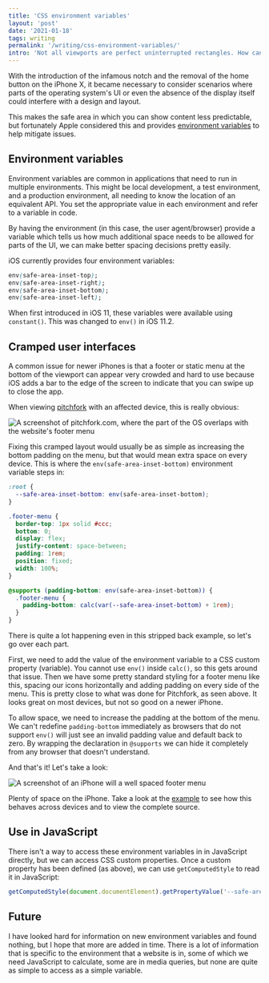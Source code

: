```yaml
---
title: 'CSS environment variables'
layout: 'post'
date: '2021-01-18'
tags: writing
permalink: '/writing/css-environment-variables/'
intro: 'Not all viewports are perfect uninterrupted rectangles. How can the user agent help us tailor the experience to account for this?'
---
```


With the introduction of the infamous notch and the removal of the home button on the iPhone X, it became necessary to consider scenarios where parts of the operating system's UI or even the absence of the display itself could interfere with a design and layout.

This makes the safe area in which you can show content less predictable, but fortunately Apple considered this and provides [environment variables](https://drafts.csswg.org/css-env-1/#env-in-shorthands) to help mitigate issues.

## Environment variables

Environment variables are common in applications that need to run in multiple environments. This might be local development, a test environment, and a production environment, all needing to know the location of an equivalent API. You set the appropriate value in each environment and refer to a variable in code.

By having the environment (in this case, the user agent/browser) provide a variable which tells us how much additional space needs to be allowed for parts of the UI, we can make better spacing decisions pretty easily.

iOS currently provides four environment variables:

```css
env(safe-area-inset-top);
env(safe-area-inset-right);
env(safe-area-inset-bottom);
env(safe-area-inset-left);
```

When first introduced in iOS 11, these variables were available using `constant()`. This was changed to `env()` in iOS 11.2.

## Cramped user interfaces

A common issue for newer iPhones is that a footer or static menu at the bottom of the viewport can appear very crowded and hard to use because iOS adds a bar to the edge of the screen to indicate that you can swipe up to close the app.

When viewing [pitchfork](https://pitchfork.com/) with an affected device, this is really obvious:

<picture>
  <source srcset="/img/pitchfork@2x.webp 2x" type="image/webp">
  <source srcset="/img/pitchfork.webp" type="image/webp">
  <img src="/img/pitchfork.png" srcset="/img/pitchfork@2x.png" loading="lazy" alt="A screenshot of pitchfork.com, where the part of the OS overlaps with the website's footer menu"/>
</picture>

Fixing this cramped layout would usually be as simple as increasing the bottom padding on the menu, but that would mean extra space on every device. This is where the `env(safe-area-inset-bottom)` environment variable steps in:

```css
:root {
  --safe-area-inset-bottom: env(safe-area-inset-bottom);
}

.footer-menu {
  border-top: 1px solid #ccc;
  bottom: 0;
  display: flex;
  justify-content: space-between;
  padding: 1rem;
  position: fixed;
  width: 100%;
}

@supports (padding-bottom: env(safe-area-inset-bottom)) {
  .footer-menu {
    padding-bottom: calc(var(--safe-area-inset-bottom) + 1rem);
  }
}
```

There is quite a lot happening even in this stripped back example, so let's go over each part.

First, we need to add the value of the environment variable to a CSS custom property (variable). You cannot use `env()` inside `calc()`, so this gets around that issue. Then we have some pretty standard styling for a footer menu like this, spacing our icons horizontally and adding padding on every side of the menu. This is pretty close to what was done for Pitchfork, as seen above. It looks great on most devices, but not so good on a newer iPhone.

To allow space, we need to increase the padding at the bottom of the menu. We can't redefine `padding-bottom` immediately as browsers that do not support `env()` will just see an invalid padding value and default back to zero. By wrapping the declaration in `@supports` we can hide it completely from any browser that doesn't understand.

And that's it! Let's take a look:

<picture>
  <source srcset="/img/bottom-menu@2x.webp 2x" type="image/webp">
  <source srcset="/img/bottom-menu.webp" type="image/webp">
  <img src="/img/bottom-menu.png" srcset="/img/bottom-menu@2x.png" loading="lazy" alt="A screenshot of an iPhone will a well spaced footer menu"/>
</picture>

Plenty of space on the iPhone. Take a look at the [example](https://examples.short.is/css-env-vars/) to see how this behaves across devices and to view the complete source.

## Use in JavaScript

There isn't a way to access these environment variables in in JavaScript directly, but we can access CSS custom properties. Once a custom property has been defined (as above), we can use `getComputedStyle` to read it in JavaScript:

```js
getComputedStyle(document.documentElement).getPropertyValue('--safe-area-inset-bottom');
```

## Future

I have looked hard for information on new environment variables and found nothing, but I hope that more are added in time. There is a lot of information that is specific to the environment that a website is in, some of which we need JavaScript to calculate, some are in media queries, but none are quite as simple to access as a simple variable.
